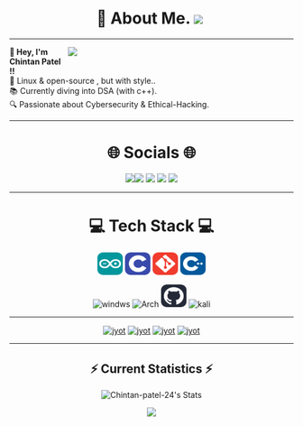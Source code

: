<div align=center>

 # 💫 About Me. <img src="https://github.com/Anmol-Baranwal/Cool-GIFs-For-GitHub/assets/74038190/7bb1e704-6026-48f9-8435-2f4d40101348" width="75">&nbsp;

 </div>

 ---
 
 
 <img align="right" src="https://user-images.githubusercontent.com/74038190/225813708-98b745f2-7d22-48cf-9150-083f1b00d6c9.gif" width="400" style="margin: 0 0 10px 10px;">

**👋 Hey, I'm Chintan Patel  !!**  
🚀 Linux & open-source , but with style..        
📚 Currently diving into DSA (with c++).   
🔍 Passionate about Cybersecurity & Ethical-Hacking. 

---

<div align=center>

<h1> 🌐 Socials 🌐 </h1>
 
<img src="https://user-images.githubusercontent.com/74038190/235294012-0a55e343-37ad-4b0f-924f-c8431d9d2483.gif" width="100"><img src="https://user-images.githubusercontent.com/74038190/235294013-a33e5c43-a01c-43f6-b44d-a406d8b4ab75.gif" width="100">
<img src="https://user-images.githubusercontent.com/74038190/235294015-47144047-25ab-417c-af1b-6746820a20ff.gif" width="100">
<img src="https://user-images.githubusercontent.com/74038190/235294019-40007353-6219-4ec5-b661-b3c35136dd0b.gif" width="100">
<img src="https://github.com/Anmol-Baranwal/Cool-GIFs-For-GitHub/assets/74038190/cc4fe88c-7f7a-41d8-b449-34b7a178c1c6" width="100">

</div>

---

<div align=center>

<h1> 💻 Tech Stack 💻 </h1>

 <a> <img src="https://raw.githubusercontent.com/tandpfun/skill-icons/65dea6c4eaca7da319e552c09f4cf5a9a8dab2c8/icons/Arduino.svg" alt="arduino" width="45" height="40">
</a>
 <a> <img src="https://raw.githubusercontent.com/tandpfun/skill-icons/65dea6c4eaca7da319e552c09f4cf5a9a8dab2c8/icons/C.svg" alt="c" width="45" height="40">
</a>
 <a>  <img src="https://raw.githubusercontent.com/tandpfun/skill-icons/65dea6c4eaca7da319e552c09f4cf5a9a8dab2c8/icons/Git.svg" alt="git" width="45" height="40">
 </a>
  <a> <img src="https://raw.githubusercontent.com/tandpfun/skill-icons/65dea6c4eaca7da319e552c09f4cf5a9a8dab2c8/icons/CPP.svg" alt="c++" width="45" height="40"> 
 
 </a>
 
  
  <a> <img src="https://raw.githubusercontent.com/tandpfun/skill-icons/65dea6c4eaca7da319e552c09f4cf5a9a8dab2c8/icons/Windows-Dark.svg" alt="windws" width="45" height="40">
 </a>
<a> <img src="https://raw.githubusercontent.com/tandpfun/skill-icons/65dea6c4eaca7da319e552c09f4cf5a9a8dab2c8/icons/Arch-Dark.svg" alt="Arch" width="45" height="40"/>
 </a>
 <a> <img src="https://raw.githubusercontent.com/tandpfun/skill-icons/65dea6c4eaca7da319e552c09f4cf5a9a8dab2c8/icons/Github-Dark.svg" alt="github" width="45"  height="40"/>
 </a>
 <a> <img src="https://raw.githubusercontent.com/tandpfun/skill-icons/65dea6c4eaca7da319e552c09f4cf5a9a8dab2c8/icons/Kali-Dark.svg" alt="kali" width="45" height="40">

---

<p align="center">
  <a href="https://leetcode.com//" target="_blank"><img align="center" src="https://leetcode.com/static/images/badges/2024/gif/2024-02.gif" alt="jyot" height="145" width="145" /></a>
  <a href="https://leetcode.com//" target="_blank"><img align="center" src="https://leetcode.com/static/images/badges/2024/gif/2024-03.gif" alt="jyot" height="145" width="145" /></a>
  <a href="https://leetcode.com//" target="_blank"><img align="center" src="https://assets.leetcode.com/static_assets/marketing/2024-200.gif" alt="jyot" height="145" width="145" /></a>
  <a href="https://leetcode.com//" target="_blank"><img align="center" src="https://assets.leetcode.com/static_assets/marketing/2024-100.gif" alt="jyot" height="145" width="145" /></a>
</p>

---

<h2 align="center">⚡ Current Statistics ⚡</h2>

<div align=center>
 
![Chintan-patel-24's Stats](https://github-readme-stats.vercel.app/api?username=Chintan-patel-24&theme=tokyonight&show_icons=true&hide_border=false&count_private=true)

![](https://github-readme-stats.vercel.app/api/top-langs/?username=Chintan-patel-24&theme=dark&hide_border=false&include_all_commits=true&count_private=true&layout=compact)

</div>
